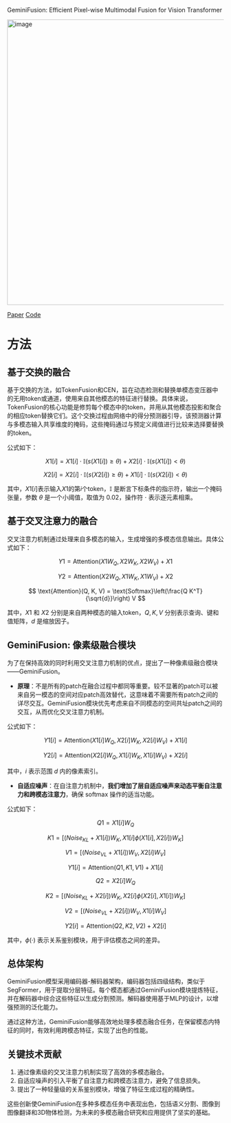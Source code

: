 GeminiFusion: Efficient Pixel-wise Multimodal Fusion for Vision Transformer

<img width="664" alt="image" src="https://github.com/icey-zhang/notebook/assets/54712081/b4372f5f-7e8a-48dc-9f50-80ba946b7521">

[Paper](https://readpaper.com/pdf-annotate/note?pdfId=2343320277444289280&from_extension=true&noteId=2343802835240024576) [Code](https://github.com/JiaDingCN/GeminiFusion)

# 方法

## 基于交换的融合
基于交换的方法，如TokenFusion和CEN，旨在动态检测和替换单模态变压器中的无用token或通道，使用来自其他模态的特征进行替换。具体来说，TokenFusion的核心功能是修剪每个模态中的token，并用从其他模态投影和聚合的相应token替换它们。这个交换过程由网络中的得分预测器引导，该预测器计算与多模态输入共享维度的掩码，这些掩码通过与预定义阈值进行比较来选择要替换的token。

公式如下：

$$
X1[i] = X1[i] \cdot \mathbb{I}(s(X1[i]) \geq \theta) + X2[i] \cdot \mathbb{I}(s(X1[i]) < \theta)
$$

$$
X2[i] = X2[i] \cdot \mathbb{I}(s(X2[i]) \geq \theta) + X1[i] \cdot \mathbb{I}(s(X2[i]) < \theta)
$$

其中，$`X1[i]`$表示输入$`X1`$的第$`i`$个token，$`\mathbb{I}`$ 是断言下标条件的指示符，输出一个掩码张量，参数 $\theta$ 是一个小阈值，取值为 0.02，操作符 $\cdot$ 表示逐元素相乘。

## 基于交叉注意力的融合
交叉注意力机制通过处理来自多模态的输入，生成增强的多模态信息输出。具体公式如下：

$$
Y1 = \text{Attention}(X1 W_Q, X2 W_K, X2 W_V) + X1
$$

$$
Y2 = \text{Attention}(X2 W_Q, X1 W_K, X1 W_V) + X2
$$

$$
\text{Attention}(Q, K, V) = \text{Softmax}\left(\frac{Q K^T}{\sqrt{d}}\right) V
$$

其中，$`X1`$ 和 $`X2`$ 分别是来自两种模态的输入token，$`Q, K, V`$ 分别表示查询、键和值矩阵，$`d`$ 是缩放因子。

## GeminiFusion: 像素级融合模块
为了在保持高效的同时利用交叉注意力机制的优点，提出了一种像素级融合模块——GeminiFusion。

- **原理**：不是所有的patch在融合过程中都同等重要。较不显著的patch可以被来自另一模态的空间对应patch高效替代，这意味着不需要所有patch之间的详尽交互。GeminiFusion模块优先考虑来自不同模态的空间共址patch之间的交互，从而优化交叉注意力机制。

公式如下：

$$
Y1[i] = \text{Attention}(X1[i] W_Q, X2[i] W_K, X2[i] W_V) + X1[i]
$$

$$
Y2[i] = \text{Attention}(X2[i] W_Q, X1[i] W_K, X1[i] W_V) + X2[i]
$$

其中，$`i`$ 表示范围 $`d`$ 内的像素索引。

- **自适应噪声**：在自注意力机制中，**我们增加了层自适应噪声来动态平衡自注意力和跨模态注意力**，确保 softmax 操作的适当功能。

公式如下：

$$
Q1 = X1[i] W_Q
$$

$$
K1 = [(Noise_{KL} + X1[i]) W_K, X1[i] \phi(X1[i], X2[i]) W_K]
$$

$$
V1 = [(Noise_{VL} + X1[i]) W_V, X2[i] W_V]
$$

$$
Y1[i] = \text{Attention}(Q1, K1, V1) + X1[i]
$$

$$
Q2 = X2[i] W_Q
$$

$$
K2 = [(Noise_{KL} + X2[i]) W_K, X2[i] \phi(X2[i], X1[i]) W_K]
$$

$$
V2 = [(Noise_{VL} + X2[i]) W_V, X1[i] W_V]
$$

$$
Y2[i] = \text{Attention}(Q2, K2, V2) + X2[i]
$$

其中，$`\phi(·)`$ 表示关系鉴别模块，用于评估模态之间的差异。

## 总体架构
GeminiFusion模型采用编码器-解码器架构，编码器包括四级结构，类似于SegFormer，用于提取分层特征。每个模态都通过GeminiFusion模块提炼特征，并在解码器中综合这些特征以生成分割预测。解码器使用基于MLP的设计，以增强预测的泛化能力。

通过这种方法，GeminiFusion能够高效地处理多模态融合任务，在保留模态内特征的同时，有效利用跨模态特征，实现了出色的性能。

## 关键技术贡献
1. 通过像素级的交叉注意力机制实现了高效的多模态融合。
2. 自适应噪声的引入平衡了自注意力和跨模态注意力，避免了信息损失。
3. 提出了一种轻量级的关系鉴别模块，增强了特征生成过程的精确性。

这些创新使GeminiFusion在多种多模态任务中表现出色，包括语义分割、图像到图像翻译和3D物体检测，为未来的多模态融合研究和应用提供了坚实的基础。



